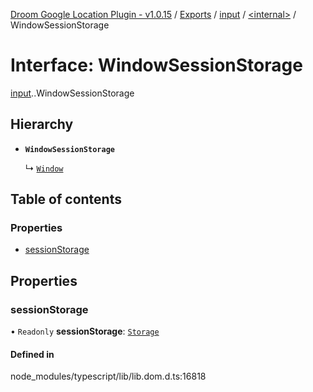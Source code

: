 [Droom Google Location Plugin - v1.0.15](../README.md) / [Exports](../modules.md) / [input](../modules/input.md) / [<internal\>](../modules/input._internal_.md) / WindowSessionStorage

# Interface: WindowSessionStorage

[input](../modules/input.md).[<internal>](../modules/input._internal_.md).WindowSessionStorage

## Hierarchy

- **`WindowSessionStorage`**

  ↳ [`Window`](input._internal_.Window.md)

## Table of contents

### Properties

- [sessionStorage](input._internal_.WindowSessionStorage.md#sessionstorage)

## Properties

### sessionStorage

• `Readonly` **sessionStorage**: [`Storage`](../modules/input._internal_.md#storage)

#### Defined in

node_modules/typescript/lib/lib.dom.d.ts:16818
